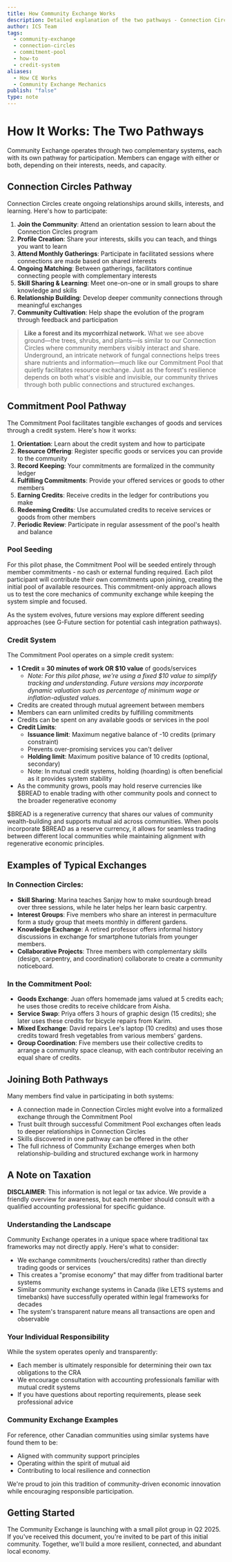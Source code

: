 ```yaml
---
title: How Community Exchange Works
description: Detailed explanation of the two pathways - Connection Circles and Commitment Pool - and how they interact to create a regenerative exchange system
author: ICS Team
tags:
  - community-exchange
  - connection-circles
  - commitment-pool
  - how-to
  - credit-system
aliases:
  - How CE Works
  - Community Exchange Mechanics
publish: "false"
type: note
---
```


# How It Works: The Two Pathways

Community Exchange operates through two complementary systems, each with its own pathway for participation. Members can engage with either or both, depending on their interests, needs, and capacity.

## Connection Circles Pathway

Connection Circles create ongoing relationships around skills, interests, and learning. Here's how to participate:

1. **Join the Community**: Attend an orientation session to learn about the Connection Circles program
2. **Profile Creation**: Share your interests, skills you can teach, and things you want to learn
3. **Attend Monthly Gatherings**: Participate in facilitated sessions where connections are made based on shared interests
4. **Ongoing Matching**: Between gatherings, facilitators continue connecting people with complementary interests
5. **Skill Sharing & Learning**: Meet one-on-one or in small groups to share knowledge and skills
6. **Relationship Building**: Develop deeper community connections through meaningful exchanges
7. **Community Cultivation**: Help shape the evolution of the program through feedback and participation

> **Like a forest and its mycorrhizal network.** What we see above ground—the trees, shrubs, and plants—is similar to our Connection Circles where community members visibly interact and share. Underground, an intricate network of fungal connections helps trees share nutrients and information—much like our Commitment Pool that quietly facilitates resource exchange. Just as the forest's resilience depends on both what's visible and invisible, our community thrives through both public connections and structured exchanges.

## Commitment Pool Pathway

The Commitment Pool facilitates tangible exchanges of goods and services through a credit system. Here's how it works:

1. **Orientation**: Learn about the credit system and how to participate
2. **Resource Offering**: Register specific goods or services you can provide to the community
3. **Record Keeping**: Your commitments are formalized in the community ledger
4. **Fulfilling Commitments**: Provide your offered services or goods to other members
5. **Earning Credits**: Receive credits in the ledger for contributions you make
6. **Redeeming Credits**: Use accumulated credits to receive services or goods from other members
7. **Periodic Review**: Participate in regular assessment of the pool's health and balance

### Pool Seeding

For this pilot phase, the Commitment Pool will be seeded entirely through member commitments - no cash or external funding required. Each pilot participant will contribute their own commitments upon joining, creating the initial pool of available resources. This commitment-only approach allows us to test the core mechanics of community exchange while keeping the system simple and focused.

As the system evolves, future versions may explore different seeding approaches (see G-Future section for potential cash integration pathways).

### Credit System

The Commitment Pool operates on a simple credit system:

- **1 Credit = 30 minutes of work OR $10 value** of goods/services
  - *Note: For this pilot phase, we're using a fixed $10 value to simplify tracking and understanding. Future versions may incorporate dynamic valuation such as percentage of minimum wage or inflation-adjusted values.*
- Credits are created through mutual agreement between members
- Members can earn unlimited credits by fulfilling commitments
- Credits can be spent on any available goods or services in the pool
- **Credit Limits**:
  - **Issuance limit**: Maximum negative balance of -10 credits (primary constraint)
  - Prevents over-promising services you can't deliver
  - **Holding limit**: Maximum positive balance of 10 credits (optional, secondary)
  - Note: In mutual credit systems, holding (hoarding) is often beneficial as it provides system stability
- As the community grows, pools may hold reserve currencies like $BREAD to enable trading with other community pools and connect to the broader regenerative economy

$BREAD is a regenerative currency that shares our values of community wealth-building and supports mutual aid across communities. When pools incorporate $BREAD as a reserve currency, it allows for seamless trading between different local communities while maintaining alignment with regenerative economic principles.

## Examples of Typical Exchanges

### In Connection Circles:

- **Skill Sharing**: Marina teaches Sanjay how to make sourdough bread over three sessions, while he later helps her learn basic carpentry.
- **Interest Groups**: Five members who share an interest in permaculture form a study group that meets monthly in different gardens.
- **Knowledge Exchange**: A retired professor offers informal history discussions in exchange for smartphone tutorials from younger members.
- **Collaborative Projects**: Three members with complementary skills (design, carpentry, and coordination) collaborate to create a community noticeboard.

### In the Commitment Pool:

- **Goods Exchange**: Juan offers homemade jams valued at 5 credits each; he uses those credits to receive childcare from Aisha.
- **Service Swap**: Priya offers 3 hours of graphic design (15 credits); she later uses these credits for bicycle repairs from Karim.
- **Mixed Exchange**: David repairs Lee's laptop (10 credits) and uses those credits toward fresh vegetables from various members' gardens.
- **Group Coordination**: Five members use their collective credits to arrange a community space cleanup, with each contributor receiving an equal share of credits.

## Joining Both Pathways

Many members find value in participating in both systems:

- A connection made in Connection Circles might evolve into a formalized exchange through the Commitment Pool
- Trust built through successful Commitment Pool exchanges often leads to deeper relationships in Connection Circles
- Skills discovered in one pathway can be offered in the other
- The full richness of Community Exchange emerges when both relationship-building and structured exchange work in harmony

## A Note on Taxation

**DISCLAIMER**: This information is not legal or tax advice. We provide a friendly overview for awareness, but each member should consult with a qualified accounting professional for specific guidance.

### Understanding the Landscape

Community Exchange operates in a unique space where traditional tax frameworks may not directly apply. Here's what to consider:

- We exchange commitments (vouchers/credits) rather than directly trading goods or services
- This creates a "promise economy" that may differ from traditional barter systems
- Similar community exchange systems in Canada (like LETS systems and timebanks) have successfully operated within legal frameworks for decades
- The system's transparent nature means all transactions are open and observable

### Your Individual Responsibility

While the system operates openly and transparently:
- Each member is ultimately responsible for determining their own tax obligations to the CRA
- We encourage consultation with accounting professionals familiar with mutual credit systems
- If you have questions about reporting requirements, please seek professional advice

### Community Exchange Examples

For reference, other Canadian communities using similar systems have found them to be:
- Aligned with community support principles
- Operating within the spirit of mutual aid
- Contributing to local resilience and connection

We're proud to join this tradition of community-driven economic innovation while encouraging responsible participation.

## Getting Started

The Community Exchange is launching with a small pilot group in Q2 2025. If you've received this document, you're invited to be part of this initial community. Together, we'll build a more resilient, connected, and abundant local economy.
